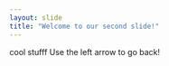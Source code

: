 ```yaml
---
layout: slide
title: "Welcome to our second slide!"
---
```

cool stufff
Use the left arrow to go back!
